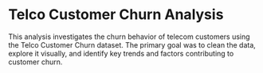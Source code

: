 # Telco Customer Churn Analysis
This analysis investigates the churn behavior of telecom customers using the Telco Customer Churn dataset. The primary goal was to clean the data, explore it visually, and identify key trends and factors contributing to customer churn.
